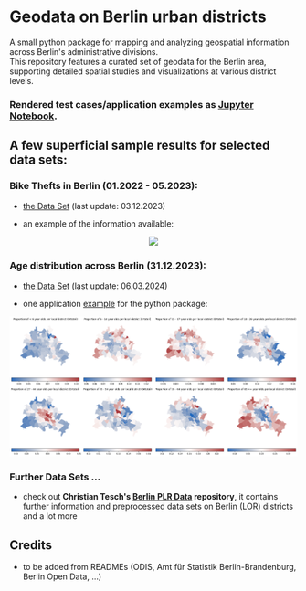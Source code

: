 # Geodata on Berlin urban districts
A small python package for mapping and analyzing geospatial information across Berlin's administrative divisions.  
This repository features a curated set of geodata for the Berlin area, supporting detailed spatial studies and visualizations at various district levels.

### Rendered test cases/application examples as [Jupyter Notebook](https://nbviewer.org/github/Lucky-0ne/test_nbviewer/blob/main/explore_python_package.ipynb#).

## A few superficial sample results for selected data sets:

### Bike Thefts in Berlin (01.2022 - 05.2023):
- [the Data Set](https://github.com/Lucky-0ne/geodata_berlin/blob/main/main/2022_2023_bikethefts/results/data_preprocessed/2022-2023_bikethefts_preprocessed.csv) (last update: 03.12.2023)
 
- an example of the information available:
<p align="center">
<img src="https://github.com/Lucky-0ne/geodata_berlin/blob/main/main/2022_2023_bikethefts/results/further_results/gifs/bikethefts_heatmap_webapp.gif" width="400" height="auto">
</p>

### Age distribution across Berlin (31.12.2023):
- [the Data Set](https://github.com/Lucky-0ne/geodata_berlin/blob/main/main/python_package/geodata_berlin/data/local_districts/population_age_gender_Berlin_local_districts_20231231.csv) (last update: 06.03.2024)
 
- one application [example](https://github.com/Lucky-0ne/geodata_berlin/blob/main/main/python_package/usecase_example.ipynb) for the python package:
  
<img src="https://github.com/Lucky-0ne/geodata_berlin/blob/main/main/python_package/usecase_example_results/proportion_age_per_LD_selective/combined_proportions.png" width="900" height="auto">

### Further Data Sets ...
- check out **Christian Tesch's [Berlin PLR Data](https://github.com/tesch-ch/berlin_PLR_data) repository**, it contains further information and preprocessed data sets on Berlin (LOR) districts and a lot more

## Credits
- to be added from READMEs (ODIS, Amt für Statistik Berlin-Brandenburg, Berlin Open Data, ...)
